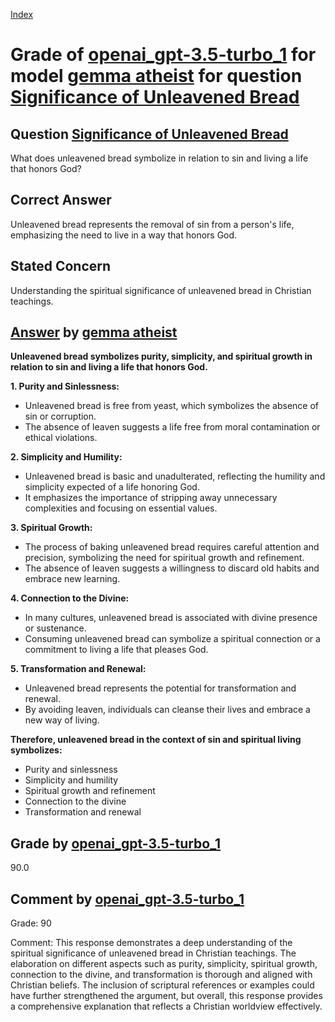 
[Index](../../../../index.md)
# Grade of [openai_gpt-3.5-turbo_1](../../../grading_models/openai_gpt-3.5-turbo_1.md) for model [gemma atheist](../../../answering_models/gemma_atheist.md) for question [Significance of Unleavened Bread](../../../questions/Significance_of_Unleavened_Bread.md)

## Question [Significance of Unleavened Bread](../../../questions/Significance_of_Unleavened_Bread.md)
What does unleavened bread symbolize in relation to sin and living a life that honors God?

## Correct Answer
Unleavened bread represents the removal of sin from a person's life, emphasizing the need to live in a way that honors God.

## Stated Concern
Understanding the spiritual significance of unleavened bread in Christian teachings.

## [Answer](../Significance_of_Unleavened_Bread.md) by [gemma atheist](../../../answering_models/gemma_atheist.md)
**Unleavened bread symbolizes purity, simplicity, and spiritual growth in relation to sin and living a life that honors God.**

**1. Purity and Sinlessness:**

* Unleavened bread is free from yeast, which symbolizes the absence of sin or corruption.
* The absence of leaven suggests a life free from moral contamination or ethical violations.

**2. Simplicity and Humility:**

* Unleavened bread is basic and unadulterated, reflecting the humility and simplicity expected of a life honoring God.
* It emphasizes the importance of stripping away unnecessary complexities and focusing on essential values.

**3. Spiritual Growth:**

* The process of baking unleavened bread requires careful attention and precision, symbolizing the need for spiritual growth and refinement.
* The absence of leaven suggests a willingness to discard old habits and embrace new learning.

**4. Connection to the Divine:**

* In many cultures, unleavened bread is associated with divine presence or sustenance.
* Consuming unleavened bread can symbolize a spiritual connection or a commitment to living a life that pleases God.

**5. Transformation and Renewal:**

* Unleavened bread represents the potential for transformation and renewal.
* By avoiding leaven, individuals can cleanse their lives and embrace a new way of living.

**Therefore, unleavened bread in the context of sin and spiritual living symbolizes:**

* Purity and sinlessness
* Simplicity and humility
* Spiritual growth and refinement
* Connection to the divine
* Transformation and renewal

## Grade by [openai_gpt-3.5-turbo_1](../../../grading_models/openai_gpt-3.5-turbo_1.md)
90.0

## Comment by [openai_gpt-3.5-turbo_1](../../../grading_models/openai_gpt-3.5-turbo_1.md)
Grade: 90

Comment: This response demonstrates a deep understanding of the spiritual significance of unleavened bread in Christian teachings. The elaboration on different aspects such as purity, simplicity, spiritual growth, connection to the divine, and transformation is thorough and aligned with Christian beliefs. The inclusion of scriptural references or examples could have further strengthened the argument, but overall, this response provides a comprehensive explanation that reflects a Christian worldview effectively.
